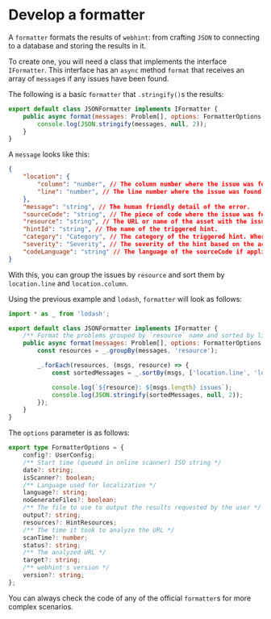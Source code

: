 # Develop a formatter

A `formatter` formats the results of `webhint`: from crafting `JSON` to
connecting to a database and storing the results in it.

To create one, you will need a class that implements the interface
`IFormatter`. This interface has an `async` method `format` that
receives an array of `message`s if any issues have been found.

The following is a basic `formatter` that `.stringify()`s the results:

<!-- eslint-disable require-await -->

```js
export default class JSONFormatter implements IFormatter {
    public async format(messages: Problem[], options: FormatterOptions = {}) {
        console.log(JSON.stringify(messages, null, 2));
    }
}
```

<!-- eslint-enable require-await -->

A `message` looks like this:

```json
{
    "location": {
        "column": "number", // The column number where the issue was found if applicable.
        "line": "number", // The line number where the issue was found if applicable.
    },
    "message": "string", // The human friendly detail of the error.
    "sourceCode": "string", // The piece of code where the issue was found if applicable.
    "resource": "string", // The URL or name of the asset with the issue.
    "hintId": "string", // The name of the triggered hint.
    "category": "Category", // The category of the triggered hint. Where type `Category` is enum of values : 'accessibility', 'development', 'compatibility', 'other', 'pwa', 'performance', 'pitfalls' and 'security'.
    "severity": "Severity", // The severity of the hint based on the actual configuration. Where type `Severity` is enum of values : 'off', 'warning' and 'error'.
    "codeLanguage": "string" // The language of the sourceCode if applicable.
}
```

With this, you can group the issues by `resource` and sort them by
`location.line` and `location.column`.

Using the previous example and `lodash`, `formatter` will look as follows:

<!-- eslint-disable require-await -->

```js
import * as _ from 'lodash';

export default class JSONFormatter implements IFormatter {
    /** Format the problems grouped by `resource` name and sorted by line and column number */
    public async format(messages: Problem[], options: FormatterOptions = {}) {
        const resources = _.groupBy(messages, 'resource');

        _.forEach(resources, (msgs, resource) => {
            const sortedMessages = _.sortBy(msgs, ['location.line', 'location.column']);

            console.log(`${resource}: ${msgs.length} issues`);
            console.log(JSON.stringify(sortedMessages, null, 2));
        });
    }
}
```

<!-- eslint-enable require-await -->

The `options` parameter is as follows:

```ts
export type FormatterOptions = {
    config?: UserConfig;
    /** Start time (queued in online scanner) ISO string */
    date?: string;
    isScanner?: boolean;
    /** Language used for localization */
    language?: string;
    noGenerateFiles?: boolean;
    /** The file to use to output the results requested by the user */
    output?: string;
    resources?: HintResources;
    /** The time it took to analyze the URL */
    scanTime?: number;
    status?: string;
    /** The analyzed URL */
    target?: string;
    /** webhint's version */
    version?: string;
};
```

You can always check the code of any of the official `formatter`s for
more complex scenarios.
